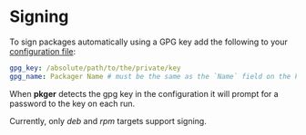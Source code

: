 # Signing
To sign packages automatically using a GPG key add the following to your [configuration file](./configuration.md):

```yaml
gpg_key: /absolute/path/to/the/private/key
gpg_name: Packager Name # must be the same as the `Name` field on the key
```

When **pkger** detects the gpg key in the configuration it will prompt for a password to the key on each run.

Currently, only *deb* and *rpm* targets support signing.

